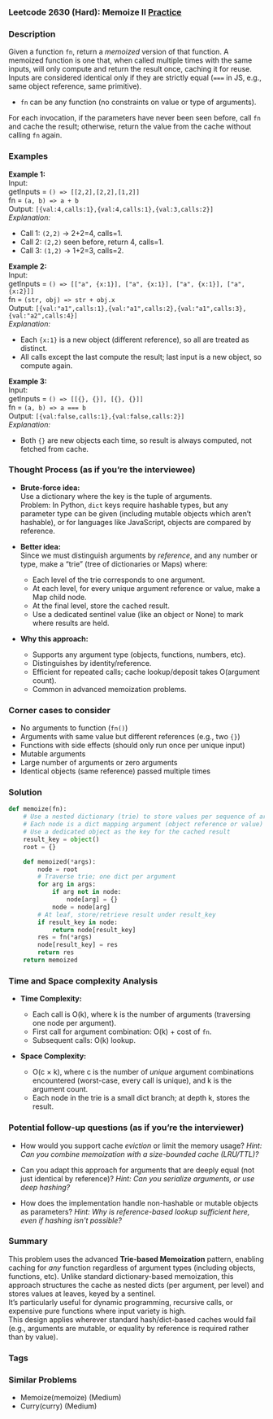 ### Leetcode 2630 (Hard): Memoize II [Practice](https://leetcode.com/problems/memoize-ii)

### Description  
Given a function `fn`, return a *memoized* version of that function. A memoized function is one that, when called multiple times with the same inputs, will only compute and return the result once, caching it for reuse.  
Inputs are considered identical only if they are strictly equal (`===` in JS, e.g., same object reference, same primitive).  
- `fn` can be any function (no constraints on value or type of arguments).

For each invocation, if the parameters have never been seen before, call `fn` and cache the result; otherwise, return the value from the cache without calling `fn` again.

### Examples  

**Example 1:**  
Input:  
getInputs = `() => [[2,2],[2,2],[1,2]]`  
fn = `(a, b) => a + b`  
Output: `[{val:4,calls:1},{val:4,calls:1},{val:3,calls:2}]`  
*Explanation:*
- Call 1: `(2,2)` → 2+2=4, calls=1.
- Call 2: `(2,2)` seen before, return 4, calls=1.
- Call 3: `(1,2)` → 1+2=3, calls=2.

**Example 2:**  
Input:  
getInputs = `() => [["a", {x:1}], ["a", {x:1}], ["a", {x:1}], ["a", {x:2}]]`  
fn = `(str, obj) => str + obj.x`  
Output: `[{val:"a1",calls:1},{val:"a1",calls:2},{val:"a1",calls:3},{val:"a2",calls:4}]`  
*Explanation:*
- Each `{x:1}` is a new object (different reference), so all are treated as distinct.
- All calls except the last compute the result; last input is a new object, so compute again.

**Example 3:**  
Input:  
getInputs = `() => [[{}, {}], [{}, {}]]`  
fn = `(a, b) => a === b`  
Output: `[{val:false,calls:1},{val:false,calls:2}]`  
*Explanation:*  
- Both `{}` are new objects each time, so result is always computed, not fetched from cache.

### Thought Process (as if you’re the interviewee)  
- **Brute-force idea:**  
  Use a dictionary where the key is the tuple of arguments.  
  Problem: In Python, `dict` keys require hashable types, but any parameter type can be given (including mutable objects which aren’t hashable), or for languages like JavaScript, objects are compared by reference.
  
- **Better idea:**  
  Since we must distinguish arguments by *reference*, and any number or type, make a “trie” (tree of dictionaries or Maps) where:
    - Each level of the trie corresponds to one argument.
    - At each level, for every unique argument reference or value, make a Map child node.
    - At the final level, store the cached result.
    - Use a dedicated sentinel value (like an object or None) to mark where results are held.
  
- **Why this approach:**  
  - Supports any argument type (objects, functions, numbers, etc).
  - Distinguishes by identity/reference.
  - Efficient for repeated calls; cache lookup/deposit takes O(argument count).
  - Common in advanced memoization problems.

### Corner cases to consider  
- No arguments to function (`fn()`)
- Arguments with same value but different references (e.g., two `{}`)
- Functions with side effects (should only run once per unique input)
- Mutable arguments
- Large number of arguments or zero arguments
- Identical objects (same reference) passed multiple times

### Solution

```python
def memoize(fn):
    # Use a nested dictionary (trie) to store values per sequence of argument references
    # Each node is a dict mapping argument (object reference or value) -> next node
    # Use a dedicated object as the key for the cached result
    result_key = object()
    root = {}

    def memoized(*args):
        node = root
        # Traverse trie; one dict per argument
        for arg in args:
            if arg not in node:
                node[arg] = {}
            node = node[arg]
        # At leaf, store/retrieve result under result_key
        if result_key in node:
            return node[result_key]
        res = fn(*args)
        node[result_key] = res
        return res
    return memoized
```

### Time and Space complexity Analysis  

- **Time Complexity:**  
  - Each call is O(k), where k is the number of arguments (traversing one node per argument).
  - First call for argument combination: O(k) + cost of `fn`.
  - Subsequent calls: O(k) lookup.

- **Space Complexity:**  
  - O(c × k), where c is the number of *unique* argument combinations encountered (worst-case, every call is unique), and k is the argument count.  
  - Each node in the trie is a small dict branch; at depth k, stores the result.

### Potential follow-up questions (as if you’re the interviewer)  

- How would you support cache *eviction* or limit the memory usage?
  *Hint: Can you combine memoization with a size-bounded cache (LRU/TTL)?*

- Can you adapt this approach for arguments that are deeply equal (not just identical by reference)?
  *Hint: Can you serialize arguments, or use deep hashing?*

- How does the implementation handle non-hashable or mutable objects as parameters?
  *Hint: Why is reference-based lookup sufficient here, even if hashing isn't possible?*

### Summary
This problem uses the advanced **Trie-based Memoization** pattern, enabling caching for *any* function regardless of argument types (including objects, functions, etc). Unlike standard dictionary-based memoization, this approach structures the cache as nested dicts (per argument, per level) and stores values at leaves, keyed by a sentinel.  
It’s particularly useful for dynamic programming, recursive calls, or expensive pure functions where input variety is high.  
This design applies wherever standard hash/dict-based caches would fail (e.g., arguments are mutable, or equality by reference is required rather than by value).

### Tags

### Similar Problems
- Memoize(memoize) (Medium)
- Curry(curry) (Medium)